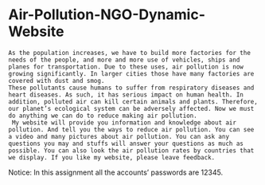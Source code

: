 # Air-Pollution-NGO-Dynamic-Website
	As the population increases, we have to build more factories for the needs of the people, and more and more use of vehicles, ships and planes for transportation. Due to these uses, air pollution is now growing significantly. In larger cities those have many factories are covered with dust and smog.
	These pollutants cause humans to suffer from respiratory diseases and heart diseases. As such, it has serious impact on human health. In addition, polluted air can kill certain animals and plants. Therefore, our planet’s ecological system can be adversely affected. Now we must do anything we can do to reduce making air pollution.
	 My website will provide you information and knowledge about air pollution. And tell you the ways to reduce air pollution. You can see a video and many pictures about air pollution. You can ask any questions you may and stuffs will answer your questions as much as possible. You can also look the air pollution rates by countries that we display. If you like my website, please leave feedback.

Notice: In this assignment all the accounts’ passwords are 12345. 

